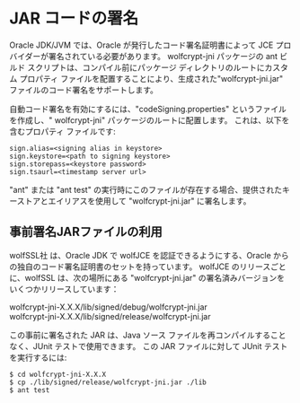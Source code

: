 #  JAR コードの署名

Oracle JDK/JVM では、Oracle が発行したコード署名証明書によって JCE プロバイダーが署名されている必要があります。 wolfcrypt-jni パッケージの ant ビルド スクリプトは、コンパイル前にパッケージ ディレクトリのルートにカスタム プロパティ ファイルを配置することにより、生成された"wolfcrypt-jni.jar" ファイルのコード署名をサポートします。

自動コード署名を有効にするには、"codeSigning.properties" というファイルを作成し、" wolfcrypt-jni" パッケージのルートに配置します。 これは、以下を含むプロパティ ファイルです:


```
sign.alias=<signing alias in keystore>
sign.keystore=<path to signing keystore>
sign.storepass=<keystore password>
sign.tsaurl=<timestamp server url>
```
"ant" または "ant test" の実行時にこのファイルが存在する場合、提供されたキーストアとエイリアスを使用して "wolfcrypt-jni.jar" に署名します。

## 事前署名JARファイルの利用

wolfSSL社 は、Oracle JDK で wolfJCE を認証できるようにする、Oracle からの独自のコード署名証明書のセットを持っています。 wolfJCE のリリースごとに、wolfSSL は、次の場所にある "wolfcrypt-jni.jar" の署名済みバージョンをいくつかリリースしています：


wolfcrypt-jni-X.X.X/lib/signed/debug/wolfcrypt-jni.jar<br>
wolfcrypt-jni-X.X.X/lib/signed/release/wolfcrypt-jni.jar<br>

この事前に署名された JAR は、Java ソース ファイルを再コンパイルすることなく、JUnit テストで使用できます。 この JAR ファイルに対して JUnit テストを実行するには:

```
$ cd wolfcrypt-jni-X.X.X
$ cp ./lib/signed/release/wolfcrypt-jni.jar ./lib
$ ant test
```